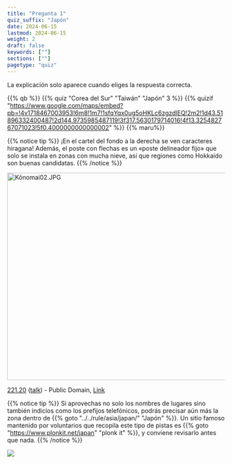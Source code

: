 ```yaml
---
title: "Pregunta 1"
quiz_suffix: "Japón"
date: 2024-06-15
lastmod: 2024-06-15
weight: 2
draft: false
keywords: [""]
sections: [""]
pagetype: "quiz"
---
```


La explicación solo aparece cuando eliges la respuesta correcta.

{{% qb %}}
{{% quiz "Corea del Sur" "Taiwán" "Japón" 3 %}}
{{% quizif "https://www.google.com/maps/embed?pb=!4v1718467003953!6m8!1m7!1sfqYqx0ug5oHKLc6zgzdlEQ!2m2!1d43.51896332400487!2d144.9735985487119!3f317.5630179714016!4f13.325482767071023!5f0.4000000000000002" %}}
{{% maru%}}

<div class="googlemap-if ansarea transparent-area">

{{% notice tip %}}
¡En el cartel del fondo a la derecha se ven caracteres hiragana! Además, el poste con flechas es un «poste delineador fijo» que solo se instala en zonas con mucha nieve, así que regiones como Hokkaido son buenas candidatas.
{{% /notice %}}

<div class="googlemap-if ansarea transparent-area no-margin">
<p><a href="https://commons.wikimedia.org/wiki/File:K%C5%8Dnomai02.JPG#/media/%E3%83%95%E3%82%A1%E3%82%A4%E3%83%AB:K%C5%8Dnomai02.JPG"><img src="https://upload.wikimedia.org/wikipedia/commons/9/91/K%C5%8Dnomai02.JPG" alt="Kōnomai02.JPG" height="480" width="640"></a></p><p><a href="//commons.wikimedia.org/wiki/User:221.20" title="User:221.20">221.20</a> (<a href="//commons.wikimedia.org/wiki/User_talk:221.20" title="User talk:221.20">talk</a>) - Public Domain, <a href="https://commons.wikimedia.org/w/index.php?curid=15535739">Link</a></p>
</div>

{{% notice tip %}}
Si aprovechas no solo los nombres de lugares sino también indicios como los prefijos telefónicos, podrás precisar aún más la zona dentro de {{% goto "../../rule/asia/japan/" "Japón" %}}. Un sitio famoso mantenido por voluntarios que recopila este tipo de pistas es {{% goto "https://www.plonkit.net/japan" "plonk it" %}}, y conviene revisarlo antes que nada.
{{% /notice %}}

<div class="googlemap-if no-margin">
<img src="/quiz/quiz1/japan_otaru_road_buildings.jpg">
</div>
</div>
